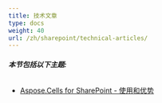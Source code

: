 ```yaml
---
title: 技术文章
type: docs
weight: 40
url: /zh/sharepoint/technical-articles/
---
```


###### **本节包括以下主题:** 
- [Aspose.Cells for SharePoint - 使用和优势](/cells/zh/sharepoint/aspose-cells-for-sharepoint-use-and-benefits/)
